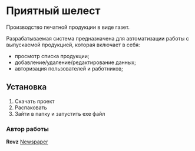 # Приятный шелест
Производство печатной продукции в виде газет.

Разрабатываемая система предназначена для автоматизации работы с выпускаемой продукцией, которая включает в себя:
- просмотр списка продукции;
- добавление/удаление/редактирование данных;
- авторизация пользователей и работников;

## Установка
1. Скачать проект
2. Распаковать
3. Зайти в папку и запустить exe файл

### Автор работы
**Rovz** [Newspaper](https://github.com/Rovzzz/Newspaper)
